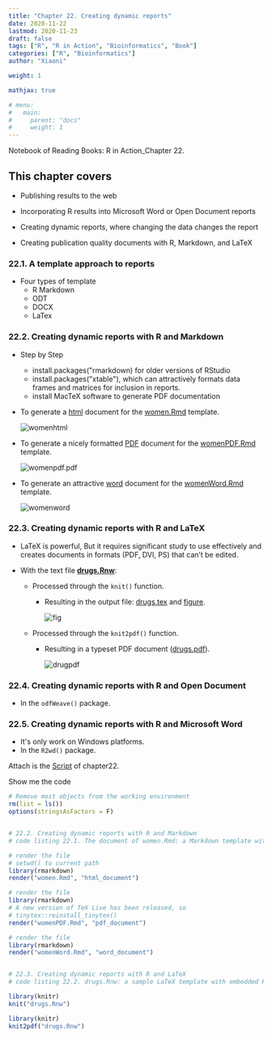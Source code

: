 ```yaml
---
title: "Chapter 22. Creating dynamic reports"
date: 2020-11-22
lastmod: 2020-11-23
draft: false
tags: ["R", "R in Action", "Bioinformatics", "Book"]
categories: ["R", "Bioinformatics"]
author: "Xiaoni"

weight: 1

mathjax: true

# menu:
#   main:
#     parent: "docs"
#     weight: 1
---
```


Notebook of Reading Books: R in Action_Chapter 22.

<!--more-->

## This chapter covers

- Publishing results to the web

- Incorporating R results into Microsoft Word or Open Document reports

- Creating dynamic reports, where changing the data changes the report

- Creating publication quality documents with R, Markdown, and LaTeX

### 22.1. A template approach to reports 

- Four types of template
  - R Markdown
  - ODT
  - DOCX
  - LaTex

### 22.2. Creating dynamic reports with R and Markdown

- Step by Step
  - install.packages("rmarkdown) for older versions of RStudio
  - install.packages("xtable"), which can attractively formats data frames and matrices for inclusion in reports. 
  - install MacTeX software to generate PDF documentation

- To generate a [html](women.html) document for the [women.Rmd](women.Rmd) template.

  ![womenhtml](womenhtml.png)

- To generate a nicely formatted [PDF](womenPDF.pdf) document for the [womenPDF.Rmd](womenPDF.Rmd) template.

  ![womenpdf.pdf](womenpdf.png)

- To generate an attractive [word](womenWord.docx) document for the [womenWord.Rmd](womenWord.Rmd) template.

  ![womenword](womenword.png)

### 22.3. Creating dynamic reports with R and LaTeX

- LaTeX is powerful, But it requires significant study to use effectively and creates documents in formats (PDF, DVI, PS) that can’t be edited.

- With the text file [**drugs.Rnw**](drugs.Rnw):
  - Processed through the `knit()` function.
    - Resulting in the output file: [drugs.tex](drugs.tex) and [figure](figure/unnamed-chunk-4-1.pdf).

      ![fig](fig.png)

  - Processed through the `knit2pdf()` function.
    - Resulting in a typeset PDF document ([drugs.pdf](drugs.pdf)).

      ![drugpdf](drugpdf.png)

### 22.4. Creating dynamic reports with R and Open Document

- In the `odfWeave()` package.

### 22.5. Creating dynamic reports with R and Microsoft Word

- It's only work on Windows platforms.
- In the `R2wd()` package.

Attach is the [Script](chapter22.R) of chapter22.

Show me the code <i class="far fa-hand-pointer"></i>

```r
# Remove most objects from the working environment
rm(list = ls())
options(stringsAsFactors = F)


# 22.2. Creating dynamic reports with R and Markdown
# code listing 22.1. The document of women.Rmd: a Markdown template with embedded R code

# render the file
# setwd() to current path
library(rmarkdown)
render("women.Rmd", "html_document")

# render the file
library(rmarkdown)
# A new version of TeX Live has been released, so
# tinytex::reinstall_tinytex()
render("womenPDF.Rmd", "pdf_document")

# render the file
library(rmarkdown)
render("womenWord.Rmd", "word_document")


# 22.3. Creating dynamic reports with R and LaTeX
# code listing 22.2. drugs.Rnw: a sample LaTeX template with embedded R code

library(knitr)
knit("drugs.Rnw")

library(knitr)
knit2pdf("drugs.Rnw")
```

